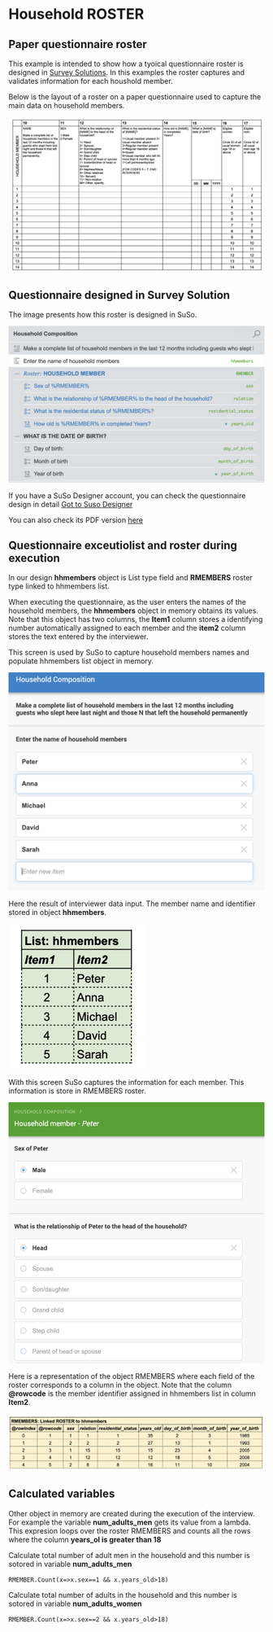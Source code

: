 # Household ROSTER

## Paper questionnaire roster
This example is intended to show how a tyoical questionnaire roster is designed in [Survey Solutions](https://mysurvey.solutions/). In this examples the roster captures and validates information for each houshold member.

Below is the layout of a roster on a paper questionnaire  used to capture the main data on household members.

![Paper questionnaire ROSTER](ht/../images/E1.paperform.jpg)
 
## Questionnaire designed in Survey Solution
The image presents how this roster is designed in SuSo.

![](ht../../images/E1.susu.designer.jpg)

If you have a SuSo Designer account, you can check the questionnaire design in detail [Got to Suso Designer](https://webtester.mysurvey.solutions/WebTester/Interview/ca6d1e51427945738f2189e69c25b65d/Section/7fa7e4e509e9cf60f8139c9879a456cc_1)

You can also check its PDF version [here](/pdf/SSBE-HouseholdROSTER.pdf)

## Questionnaire exceutiolist and roster during execution

In our design **hhmembers** object is List type field and **RMEMBERS** roster type linked to hhmembers list. 

When executing the questionnaire, as the user enters the names of the household members, the **hhmembers** object in memory obtains its values. Note that this object has two columns, the **Item1** column stores a identifying number automatically assigned to each member and the **item2** column stores the text entered by the interviewer.

This screen is used by SuSo to capture household members names and populate hhmembers list object in memory.

![](ht/../images/E1.suso.hhmemebers.jpg)

Here the result of interviewer data input. The member name and identifier stored in object **hhmembers**.

![](ht/../images/E1.mem.hhmembers.jpg)

With this screen SuSo captures the information for each member. This information is store in RMEMBERS roster.

![](ht/../images/E1.suso.RMEMBERS.jpg)

Here is a representation of the object RMEMBERS where  each field of the roster corresponds to a column in the object. Note that the column **@rowcode** is the member identifier assigned in hhmembers list in column **Item2**.

![](ht/../images/E1.mem.RMEMBERS.jpg)

## Calculated variables 

Other object in memory are created during the execution of the interview. For example the variable **num_adults_men**  gets its value from a lambda. This expresion loops over the roster RMEMBERS and counts all the rows where the column  **years_ol is greater than 18**

Calculate total number of adult men in the household and this number is sotored in variable **num_adults_men**
```
RMEMBER.Count(x=>x.sex==1 && x.years_old>18)
```

Calculate total number of adults in the household and this number is sotored in variable **num_adults_women**
```
RMEMBER.Count(x=>x.sex==2 && x.years_old>18)
```
